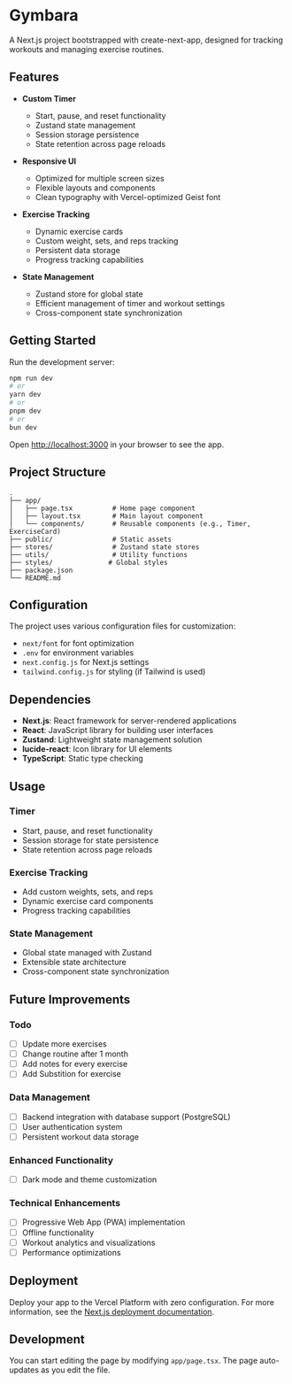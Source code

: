 # Gymbara 

A Next.js project bootstrapped with create-next-app, designed for tracking workouts and managing exercise routines.

## Features

- **Custom Timer**
  - Start, pause, and reset functionality
  - Zustand state management
  - Session storage persistence
  - State retention across page reloads

- **Responsive UI**
  - Optimized for multiple screen sizes
  - Flexible layouts and components
  - Clean typography with Vercel-optimized Geist font

- **Exercise Tracking**
  - Dynamic exercise cards
  - Custom weight, sets, and reps tracking
  - Persistent data storage
  - Progress tracking capabilities

- **State Management**
  - Zustand store for global state
  - Efficient management of timer and workout settings
  - Cross-component state synchronization

## Getting Started

Run the development server:

```bash
npm run dev
# or
yarn dev
# or
pnpm dev
# or
bun dev
```

Open [http://localhost:3000](http://localhost:3000) in your browser to see the app.

## Project Structure

```plaintext
.
├── app/
│   ├── page.tsx          # Home page component
│   ├── layout.tsx        # Main layout component
│   └── components/       # Reusable components (e.g., Timer, ExerciseCard)
├── public/               # Static assets
├── stores/               # Zustand state stores
├── utils/                # Utility functions
├── styles/              # Global styles
├── package.json
└── README.md
```

## Configuration

The project uses various configuration files for customization:
- `next/font` for font optimization
- `.env` for environment variables
- `next.config.js` for Next.js settings
- `tailwind.config.js` for styling (if Tailwind is used)

## Dependencies

- **Next.js**: React framework for server-rendered applications
- **React**: JavaScript library for building user interfaces
- **Zustand**: Lightweight state management solution
- **lucide-react**: Icon library for UI elements
- **TypeScript**: Static type checking

## Usage

### Timer
- Start, pause, and reset functionality
- Session storage for state persistence
- State retention across page reloads

### Exercise Tracking
- Add custom weights, sets, and reps
- Dynamic exercise card components
- Progress tracking capabilities

### State Management
- Global state managed with Zustand
- Extensible state architecture
- Cross-component state synchronization

## Future Improvements

### Todo
- [ ] Update more exercises
- [ ] Change routine after 1 month
- [ ] Add notes for every exercise
- [ ] Add Substition for exercise

### Data Management
- [ ] Backend integration with database support (PostgreSQL)
- [ ] User authentication system
- [ ] Persistent workout data storage

### Enhanced Functionality
- [ ] Dark mode and theme customization

### Technical Enhancements
- [ ] Progressive Web App (PWA) implementation
- [ ] Offline functionality
- [ ] Workout analytics and visualizations
- [ ] Performance optimizations

## Deployment

Deploy your app to the Vercel Platform with zero configuration. For more information, see the [Next.js deployment documentation](https://nextjs.org/docs/deployment).

## Development

You can start editing the page by modifying `app/page.tsx`. The page auto-updates as you edit the file.